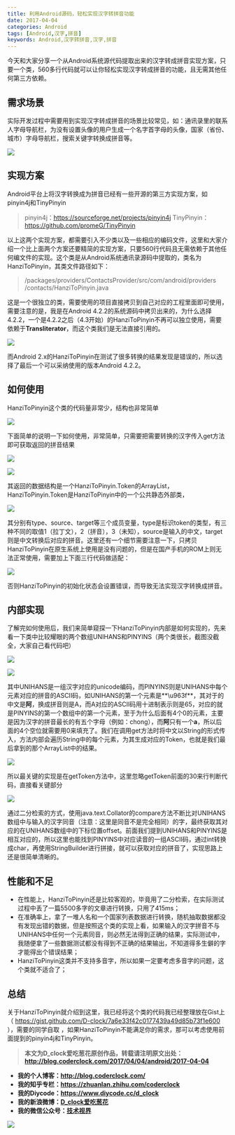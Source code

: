 ```yaml
---
title: 利用Android源码，轻松实现汉字转拼音功能
date: 2017-04-04
categories: Android
tags: [Android,汉字,拼音]
keywords: Android,汉字转拼音,汉字,拼音
---
```


今天和大家分享一个从Android系统源代码提取出来的汉字转成拼音实现方案，只要一个类，560多行代码就可以让你轻松实现汉字转成拼音的功能，且无需其他任何第三方依赖。

<!-- more -->

## 需求场景

实际开发过程中需要用到实现汉字转成拼音的场景比较常见，如：通讯录里的联系人字母导航栏，为没有设置头像的用户生成一个名字首字母的头像，国家（省份、城市）字母导航栏，搜索关键字转换成拼音等。

![](https://diycode.b0.upaiyun.com/photo/2017/7524149896216165432541fb052331b2.gif)

## 实现方案

Android平台上将汉字转换成为拼音已经有一些开源的第三方实现方案，如pinyin4j和TinyPinyin

> pinyin4j：https://sourceforge.net/projects/pinyin4j
> TinyPinyin：https://github.com/promeG/TinyPinyin

以上这两个实现方案，都需要引入不少类以及一些相应的编码文件，这里和大家介绍一个比上面两个方案还要精简的实现方案，只要560行代码且无需依赖于其他任何编文件的实现。这个类是从Android系统通讯录源码中提取的，类名为HanziToPinyin，其类文件路径如下：

> /packages/providers/ContactsProvider/src/com/android/providers
> /contacts/HanziToPinyin.java

这是一个很独立的类，需要使用的项目直接拷贝到自己对应的工程里面即可使用，需要注意的是，我是在Android 4.2.2的系统源码中拷贝出来的，为什么选择4.2.2，一个是4.2.2之后（4.3开始）的HanziToPinyin不再可以独立使用，需要依赖于**Transliterator**，而这个类我们是无法直接引用的。

![](https://diycode.b0.upaiyun.com/photo/2017/b8d029ed35150d4c4483cbe7d5419f72.png)

而Android 2.x的HanziToPinyin在测试了很多转换的结果发现是错误的，所以选择了最后一个可以采纳使用的版本Android 4.2.2。

## 如何使用

HanziToPinyin这个类的代码量非常少，结构也非常简单

![](https://diycode.b0.upaiyun.com/photo/2017/6b26eaf279a3a80ae9c8873d5e94c142.png)

下面简单的说明一下如何使用，非常简单，只需要把需要转换的汉字传入get方法即可获取返回的拼音结果

![](https://diycode.b0.upaiyun.com/photo/2017/fe73f546dd2c9bfd4879e8fe5031bbaa.png)

![](https://diycode.b0.upaiyun.com/photo/2017/d21525c6eff8fcbc2c639d620129d73c.png)

其返回的数据结构是一个HanziToPinyin.Token的ArrayList，HanziToPinyin.Token是HanziToPinyin中的一个公共静态外部类，

![](https://diycode.b0.upaiyun.com/photo/2017/19a027a03f5e6ddc6606c29ba466b68a.png)

其分别有type、source、target等三个成员变量，type是标识token的类型，有三种不同的取值1（拉丁文），2（拼音），3（未知），source是输入的中文，target则是中文转换后对应的拼音。这里还有一个细节需要注意一下，只拷贝HanziToPinyin在原生系统上使用是没有问题的，但是在国产手机的ROM上则无法正常使用，需要加上下面三行代码做适配：

![](https://diycode.b0.upaiyun.com/photo/2017/eab4783ecb6c9a8f492d71ddc00203cf.png)

否则HanziToPinyin的初始化状态会设置错误，而导致无法实现汉字转换成拼音。

## 内部实现

了解完如何使用后，我们来简单窥探一下HanziToPinyin内部是如何实现的，先来看一下类中比较耀眼的两个数组UNIHANS和PINYINS（两个类很长，截图没截全，大家自己看代码吧）

![](https://diycode.b0.upaiyun.com/photo/2017/e0984482f4f61f5325560e9dc9d4d390.png)

![](https://diycode.b0.upaiyun.com/photo/2017/659b7e4d69eadc0e2690e09aa0954f6d.png)

其中UNIHANS是一组汉字对应的unicode编码，而PINYINS则是UNIHANS中每个元素对应的拼音的ASCII码，如UNIHANS的第一个元素是**\u963f**，其对于的中文是**阿**，换成拼音则是A，而A对应的ASCII码用十进制表示则是65，对应的就是PINYINS的第一个数组中的第一个元素，至于为什么后面有4个0的元素，主要是因为汉字的拼音最长的有五个字母（例如：chong），而**阿**只有一个**a**，所以后面的4个空位就需要用0来填充了。我们在调用get方法时将中文以String的形式传入，方法内部会遍历String中的每个元素，为其生成对应的Token，也就是我们最后拿到的那个ArrayList中的结果。

![](https://diycode.b0.upaiyun.com/photo/2017/0f8d7ae2592365c529a5154bb1e3fdb4.png)

所以最关键的实现是在getToken方法中，这里忽略getToken前面的30来行判断代码，直接看关键部分

![](https://diycode.b0.upaiyun.com/photo/2017/72ec5a7e564fa325be427e661170384b.png)

通过二分检索的方式，使用java.text.Collator的compare方法不断比对UNIHANS数组中与输入的汉字同音（注意：这里是同音不是完全相同）的字，最终获取其对应的在UNIHANS数组中的下标位置offset。前面我们提到UNIHANS和PINYINS是相互对应的，所以这里也能找到PINYINS中对应读音的一组ASCII码，通过int转换成char，再使用StringBuilder进行拼接，就可以获取对应的拼音了，实现思路上还是很简单清晰的。

## 性能和不足

- 在性能上，HanziToPinyin还是比较客观的，毕竟用了二分检索，在实际测试过程中丢了一篇5500多字的文章进行转换，只用了415ms；
- 在准确率上，拿了一堆人名和一个国家列表数据进行转换，随机抽取数据都没有发现出错的数据，但是按照这个类的实现上看，如果输入的汉字拼音不与UNIHANS中任何一个元素同音，则必然无法得到正确的结果，实际测试中，我随便拿了一些数据测试都没有得到不正确的结果输出，不知道得多生僻的字才能得出个错误结果；
- HanziToPinyin这类并不支持多音字，所以如果一定要考虑多音字的问题，这个类就不适合了；

## 总结

关于HanziToPinyin就介绍到这里，我已经将这个类的代码我已经整理放在Gist上（ https://gist.github.com/D-clock/7a6e33f42c0177439a49d85b73f1e600 ），需要的同学自取 ，如果HanziToPinyin不能满足你的需求，那可以考虑使用前面提到的pinyin4j和TinyPinyin。

> **本文为D_clock爱吃葱花原创作品，转载请注明原文出处：http://blog.coderclock.com/2017/04/04/android/2017-04-04**

- **我的个人博客：http://blog.coderclock.com/**
- **我的知乎专栏：https://zhuanlan.zhihu.com/coderclock**
- **我的Diycode：https://www.diycode.cc/d_clock**
- **我的新浪微博：[D_clock爱吃葱花](http://weibo.com/u/2480694892)**
- **我的微信公众号：[技术视界](https://diycode.b0.upaiyun.com/photo/2017/a3fc893f2cf4d4ab33ac32666d00a793.jpg)**

![](https://diycode.b0.upaiyun.com/photo/2017/a3fc893f2cf4d4ab33ac32666d00a793.jpg)
